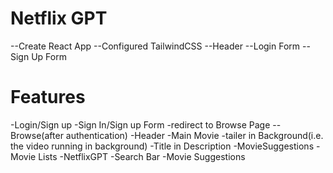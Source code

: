 #  Netflix GPT

--Create React App
--Configured TailwindCSS
--Header
--Login Form
--Sign Up Form

# Features

-Login/Sign up
  -Sign In/Sign up Form
  -redirect to Browse Page
--Browse(after authentication)
  -Header
  -Main Movie
   -tailer in Background(i.e. the video running in background)
   -Title in Description
   -MovieSuggestions
       -Movie Lists
-NetflixGPT
  -Search Bar
  -Movie Suggestions




